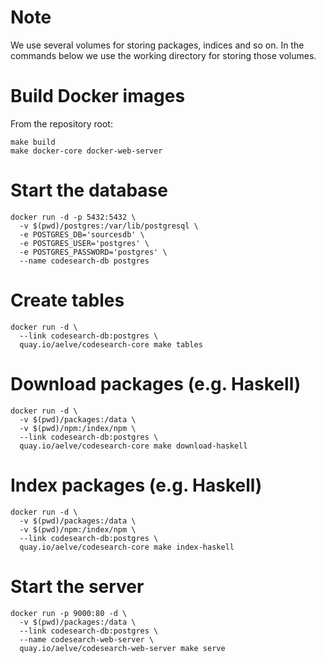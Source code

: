 # Note

We use several volumes for storing packages, indices and so on. In the
commands below we use the working directory for storing those volumes.

# Build Docker images

From the repository root:

```
make build
make docker-core docker-web-server
```

# Start the database

```
docker run -d -p 5432:5432 \
  -v $(pwd)/postgres:/var/lib/postgresql \
  -e POSTGRES_DB='sourcesdb' \
  -e POSTGRES_USER='postgres' \
  -e POSTGRES_PASSWORD='postgres' \
  --name codesearch-db postgres
```

# Create tables

```
docker run -d \
  --link codesearch-db:postgres \
  quay.io/aelve/codesearch-core make tables
```

# Download packages (e.g. Haskell)

```
docker run -d \
  -v $(pwd)/packages:/data \
  -v $(pwd)/npm:/index/npm \
  --link codesearch-db:postgres \
  quay.io/aelve/codesearch-core make download-haskell
```
# Index packages (e.g. Haskell)

```
docker run -d \
  -v $(pwd)/packages:/data \
  -v $(pwd)/npm:/index/npm \
  --link codesearch-db:postgres \
  quay.io/aelve/codesearch-core make index-haskell
```

# Start the server

```
docker run -p 9000:80 -d \
  -v $(pwd)/packages:/data \
  --link codesearch-db:postgres \
  --name codesearch-web-server \
  quay.io/aelve/codesearch-web-server make serve
```
